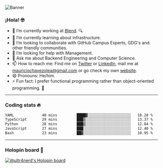 ![Banner](banner.gif)
### ¡Hola! 🤓

- 🔭 I’m currently working at [Blend](https://blend.com/). 🔍
- 🌱 I’m currently learning about infrastructure.
- 👯 I’m looking to collaborate with GitHub Campus Experts, GDG's and other friendly communities.
- 🤔 I’m looking for help with Management.
- 💬 Ask me about Backend Engineering and Computer Science.
- 📫 How to reach me: Find me on [Twitter](https://twitter.com/ultr4nerd) or [LinkedIn](https://www.linkedin.com/in/ultr4nerd), mail me at [mauriciochavezolea@gmail.com](mailto:mauriciochavezolea@gmail.com) or go check my own [website](https://mauriciochavez.dev).
- 😄 Pronouns: He/him. 
- ⚡ Fun fact: I prefer functional programming rather than object-oriented programming. 🤭
---

### Coding stats 🔥

<!--START_SECTION:waka-->

```txt
YAML             40 mins         ████▓░░░░░░░░░░░░░░░░░░░░   18.28 %
TypeScript       29 mins         ███▒░░░░░░░░░░░░░░░░░░░░░   13.37 %
Python           28 mins         ███▒░░░░░░░░░░░░░░░░░░░░░   12.84 %
JavaScript       27 mins         ███░░░░░░░░░░░░░░░░░░░░░░   12.40 %
Bash             23 mins         ██▓░░░░░░░░░░░░░░░░░░░░░░   10.95 %
```

<!--END_SECTION:waka-->

---

### Holopin board 🦖

[![@ultr4nerd's Holopin board](https://holopin.me/ultr4nerd)](https://holopin.io/@ultr4nerd)
